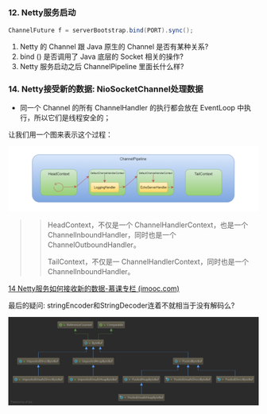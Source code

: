 ### 12. Netty服务启动

```java
ChannelFuture f = serverBootstrap.bind(PORT).sync();
```

1. Netty 的 Channel 跟 Java 原生的 Channel 是否有某种关系?
2. bind () 是否调用了 Java 底层的 Socket 相关的操作?
3. Netty 服务启动之后 ChannelPipeline 里面长什么样?





















### 14. Netty接受新的数据: NioSocketChannel处理数据

- 同一个 Channel 的所有 ChannelHandler 的执行都会放在 EventLoop 中执行，所以它们是线程安全的；

让我们用一个图来表示这个过程：

![图片描述](Netty2-%E6%95%B0%E6%8D%AE%E6%B5%81%E5%90%91.assets/5f1f80560001d1be10320269.png)

> > HeadContext，不仅是一个 ChannelHandlerContext，也是一个 ChannelInboundHandler，同时也是一个 ChannelOutboundHandler。
> >
> > TailContext，不仅是一 ChannelHandlerContext，同时也是一个 ChannelInboundHandler。

[14 Netty服务如何接收新的数据-慕课专栏 (imooc.com)](https://www.imooc.com/read/82/article/2173)

最后的疑问: stringEncoder和StringDecoder连着不就相当于没有解码么?









![图片描述](Netty2-%E6%95%B0%E6%8D%AE%E6%B5%81%E5%90%91.assets/5f276c350001bf4113780487.png)





































